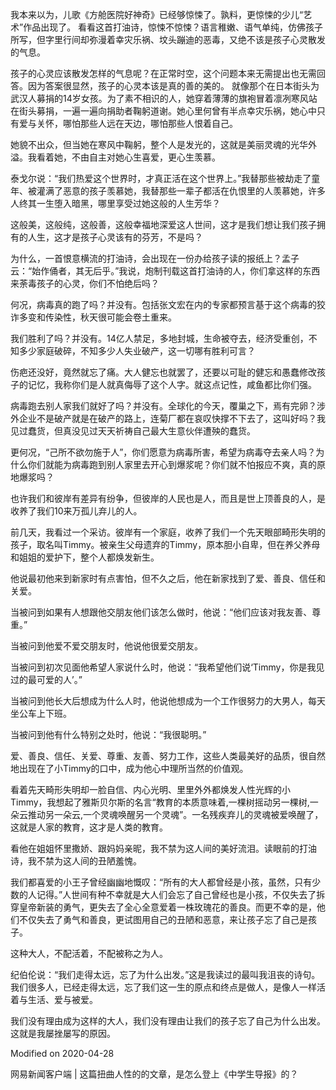 我本来以为，儿歌《方舱医院好神奇》已经够惊悚了。孰料，更惊悚的少儿“艺术”作品出现了。  看看这首打油诗，惊悚不惊悚？语言稚嫩、语气单纯，仿佛孩子所写，但字里行间却弥漫着幸灾乐祸、坟头蹦迪的恶毒，又绝不该是孩子心灵散发的气息。

孩子的心灵应该散发怎样的气息呢？在正常时空，这个问题本来无需提出也无需回答。因为答案很显然，孩子的心灵本该是真的善的美的。 就像那个在日本街头为武汉人募捐的14岁女孩。为了素不相识的人，她穿着薄薄的旗袍冒着凛冽寒风站在街头募捐，一遍一遍向捐助者鞠躬道谢。她心里何曾有半点幸灾乐祸，她心中只有爱与关怀，哪怕那些人远在天边，哪怕那些人恨着自己。

她貌不出众，但当她在寒风中鞠躬，整个人是发光的，这就是美丽灵魂的光华外溢。我看着她，不由自主对她心生喜爱，更心生羡慕。

泰戈尔说：“我们热爱这个世界时，才真正活在这个世界上。”我替那些被劫走了童年、被灌满了恶意的孩子羡慕她，我替那些一辈子都活在仇恨里的人羡慕她，许多人终其一生堕入暗黑，哪里享受过她这般的人生芳华？

这般美，这般纯，这般善，这般幸福地深爱这人世间，这才是我们想让我们孩子拥有的人生，这才是孩子心灵该有的芬芳，不是吗？

为什么，一首恨意横流的打油诗，会出现在一份办给孩子读的报纸上？孟子云：“始作俑者，其无后乎。”我说，炮制刊载这首打油诗的人，你们拿这样的东西来荼毒孩子的心灵，你们不怕绝后吗？

何况，病毒真的跑了吗？并没有。包括张文宏在内的专家都预言基于这个病毒的狡诈多变和传染性，秋天很可能会卷土重来。

我们胜利了吗？并没有。14亿人禁足，多地封城，生命被夺去，经济受重创，不知多少家庭破碎，不知多少人失业破产，这一切哪有胜利可言？

伤疤还没好，竟然就忘了痛。大人健忘也就罢了，还要以可耻的健忘和愚蠢修改孩子的记忆，我称你们是人就真侮辱了这个人字。就这点记性，咸鱼都比你们强。

病毒跑去别人家我们就好了吗？并没有。全球化的今天，覆巢之下，焉有完卵？涉外企业不是破产就是在破产的路上，连菊厂都在哀叹快撑不下去了，这叫好吗？我见过蠢货，但真没见过天天祈祷自己最大生意伙伴遭殃的蠢货。

更何况，“己所不欲勿施于人”，你们愿意为病毒所害，希望为病毒夺去亲人吗？为什么你们就能为病毒跑到别人家里去开心到爆浆呢？你们就不怕报应不爽，真的原地爆浆吗？

也许我们和彼岸有差异有纷争，但彼岸的人民也是人，而且是世上顶善良的人，是收养了我们10来万孤儿弃儿的人。

前几天，我看过一个采访。彼岸有一个家庭，收养了我们一个先天眼部畸形失明的孩子，取名叫Timmy。被亲生父母遗弃的Timmy，原本胆小自卑，但在养父养母和姐姐的爱护下，整个人都焕发新生。

他说最初他来到新家时有点害怕，但不久之后，他在新家找到了爱、善良、信任和关爱。

当被问到如果有人想跟他交朋友他们该怎么做时，他说：“他们应该对我友善、尊重。”

当被问到他爱不爱交朋友时，他说他很爱交朋友。

当被问到初次见面他希望人家说什么时，他说：“我希望他们说‘Timmy，你是我见过的最可爱的人’。”

当被问到他长大后想成为什么人时，他说他想成为一个工作很努力的大男人，每天坐公车上下班。

当被问到他有什么特别之处时，他说：“我很聪明。”

爱、善良、信任、关爱、尊重、友善、努力工作，这些人类最美好的品质，很自然地出现在了小Timmy的口中，成为他心中理所当然的价值观。

看着先天畸形失明却一脸自信、内心光明、里里外外都焕发人性光辉的小Timmy，我想起了雅斯贝尔斯的名言“教育的本质意味着,一棵树摇动另一棵树,一朵云推动另一朵云,一个灵魂唤醒另一个灵魂”。一名残疾弃儿的灵魂被爱唤醒了，这就是人家的教育，这才是人类的教育。

看他在姐姐怀里撒娇、跟妈妈亲昵，我不禁为这人间的美好流泪。读眼前的打油诗，我不禁为这人间的丑陋羞愧。

我们都喜爱的小王子曾经幽幽地慨叹：“所有的大人都曾经是小孩，虽然，只有少数的人记得。”人世间有种不幸就是大人们会忘了自己曾经也是小孩，不仅失去了拆穿皇帝新装的勇气，更失去了全心全意爱着一株玫瑰花的善良。而更不幸的是，他们不仅失去了勇气和善良，更试图用自己的丑陋和恶意，来让孩子忘了自己是孩子。

这种大人，不配活着，不配被称之为人。

纪伯伦说：“我们走得太远，忘了为什么出发。”这是我读过的最叫我沮丧的诗句。我们很多人，已经走得太远，忘了我们这一生的原点和终点是做人，是像人一样活着与生活、爱与被爱。

我们没有理由成为这样的大人，我们没有理由让我们的孩子忘了自己为什么出发。这就是我屡挫屡写的原因。

Modified on 2020-04-28 

网易新闻客户端 | 这篇扭曲人性的的文章，是怎么登上《中学生导报》的？ 
